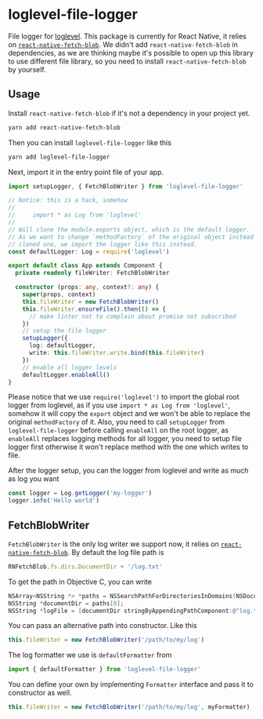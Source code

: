 # loglevel-file-logger
File logger for [loglevel](https://github.com/pimterry/loglevel). This package is currently for React Native, it relies on [`react-native-fetch-blob`](https://github.com/wkh237/react-native-fetch-blob). We didn't add `react-native-fetch-blob` in dependencies, as we are thinking maybe it's possible to open up this library to use different file library, so you need to install `react-native-fetch-blob` by yourself.

## Usage

Install `react-native-fetch-blob` if it's not a dependency in your project yet.

```bash
yarn add react-native-fetch-blob
```

Then you can install `loglevel-file-logger` like this

```bash
yarn add loglevel-file-logger
```

Next, import it in the entry point file of your app.

```typescript
import setupLogger, { FetchBlobWriter } from 'loglevel-file-logger'

// Notice: this is a hack, somehow
//
//     import * as Log from 'loglevel'
//
// Will clone the module.exports object, which is the default logger.
// As we want to change `methodFactory` of the original object instead of
// cloned one, we import the logger like this instead.
const defaultLogger: Log = require('loglevel')

export default class App extends Component {
  private readonly fileWriter: FetchBlobWriter

  constructor (props: any, context?: any) {
    super(props, context)
    this.fileWriter = new FetchBlobWriter()
    this.fileWriter.ensureFile().then(() => {
      // make linter not to complain about promise not subscribed
    })
    // setup the file logger
    setupLogger({
      log: defaultLogger,
      write: this.fileWriter.write.bind(this.fileWriter)
    })
    // enable all logger levels
    defaultLogger.enableAll()
}
```

Please notice that we use `require('loglevel')` to import the global root logger from loglevel, as if you use `import * as Log from 'loglevel'`, somehow it will copy the `export` object and we won't be able to replace the original `methodFactory` of it. Also, you need to call `setupLogger` from `loglevel-file-logger` before calling `enableAll` on the root logger, as `enableAll` replaces logging methods for all logger, you need to setup file logger first otherwise it won't replace method with the one which writes to file.

After the logger setup, you can the logger from loglevel and write as much as log you want

```typescript
const logger = Log.getLogger('my-logger')
logger.info('Hello world')
```

## FetchBlobWriter

`FetchBlobWriter` is the only log writer we support now, it relies on [`react-native-fetch-blob`](https://github.com/wkh237/react-native-fetch-blob). By default the log file path is 

```typescript
RNFetchBlob.fs.dirs.DocumentDir + '/log.txt'
```

To get the path in Objective C, you can write

```objective-c
NSArray<NSString *> *paths = NSSearchPathForDirectoriesInDomains(NSDocumentDirectory, NSUserDomainMask, YES);
NSString *documentDir = paths[0];
NSString *logFile = [documentDir stringByAppendingPathComponent:@"log.txt"];
```

You can pass an alternative path into constructor. Like this

```typescript
this.fileWriter = new FetchBlobWriter('/path/to/my/log')
```

The log formatter we use is `defaultFormatter` from

```typescript
import { defaultFormatter } from 'loglevel-file-logger'
```

You can define your own by implementing `Formatter` interface and pass it to constructor as well.

```typescript
this.fileWriter = new FetchBlobWriter('/path/to/my/log', myFormatter)
```
